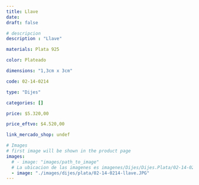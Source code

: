 ```yaml
---
title: Llave
date: 
draft: false

# descripcion
description : "Llave"

materials: Plata 925

color: Plateado

dimensions: "1,3cm x 3cm"

code: 02-14-0214

type: "Dijes"

categories: []

price: $5.320,00

price_eftvo: $4.520,00

link_mercado_shop: undef

# Images
# first image will be shown in the product page
images:
  # - image: "images/path_to_image"
  # La ubicacion de las imagenes es imagenes/Dijes/Dijes.Plata/02-14-0214-llave
  - image: "./images/dijes/plata/02-14-0214-llave.JPG"
---
```

